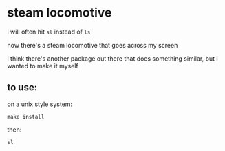 # steam locomotive 

i will often hit `sl` instead of `ls` 

now there's a steam locomotive that goes across my screen

i think there's another package out there that does something similar, but i wanted to make it myself


## to use:

on a unix style system: 

```
make install
```

then:

```
sl
```
